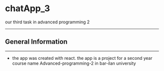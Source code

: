 # chatApp_3
our third task in advanced programming 2 
<hr><This is a web-based chat application inspired by WhatsApp Web</p><h2>General Information</h2>
<hr><ul>
<li>the app was created with react. the app is a project for a second year course name Advanced-programming-2 in bar-ilan university</li>
